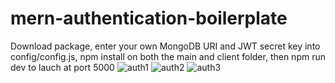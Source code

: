# mern-authentication-boilerplate
Download package, enter your own MongoDB URI and JWT secret key into config/config.js, npm install on both the main and client folder, then npm run dev to lauch at port 5000
![auth1](https://user-images.githubusercontent.com/56236726/109452490-af091d00-7a04-11eb-812c-fe3707548d7c.jpg)
![auth2](https://user-images.githubusercontent.com/56236726/109452492-afa1b380-7a04-11eb-82d3-ee377a0f4fc3.jpg)
![auth3](https://user-images.githubusercontent.com/56236726/109452495-afa1b380-7a04-11eb-904d-af51d04bf1d1.jpg)
